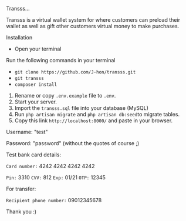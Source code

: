 Transss...

Transss is a virtual wallet system for where customers can preload their 
wallet as well as gift other customers virtual money to make 
purchases.

Installation

- Open your terminal

Run the following commands in your terminal

- `git clone https://github.com/J-hon/transss.git`
- `git transss`
- `composer install`

1. Rename or copy `.env.example` file to `.env`.
2. Start your server.
3. Import the `transss.sql` file into your database (MySQL)
4. Run `php artisan migrate` and `php artisan db:seed`to migrate tables.
5. Copy this link `http://localhost:8000/` and paste in your browser.

Username: "test"

Password: "password" (without the quotes of course ;)

Test bank card details: 

`Card number:` 4242 4242 4242 4242 

`Pin:` 3310 `CVV:` 812 `Exp:` 01/21 `OTP:` 12345 

For transfer:

`Recipient phone number:` 09012345678

Thank you :)
